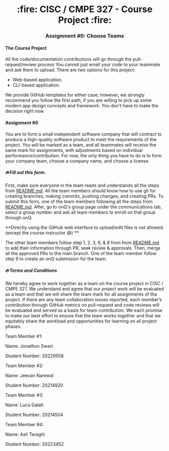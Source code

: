 <h1 align="center"> :fire: CISC / CMPE 327 - Course Project :fire: </h1>
<h3 align="center"> Assignment #0: Choose Teams </h3>

#### The Course Project

All the code/documentation contributions will go through the pull-request/review process
You cannot just email your code to your teammate and ask them to upload.
There are two options for this project:

- Web-based application.
- CLI-based application.

We provide GitHub templates for either case; however, we strongly recommend you follow the first path, if you are willing to pick up some modern app design concepts and framework.
You don't have to make the decision right now.

#### Assignment #0

You are to form a small independent software company that will contract to produce a high-quality software product to meet the requirements of the project. You will be marked as a team, and all teammates will receive the same mark for assignments, with adjustments based on individual performance/contribution. For now, the only thing you have to do is to form your company team, choose a company name, and choose a license.

##### :fire: Fill out this form.

First, make sure everyone in the team reads and understands all the steps from [README.md](README.md).
All the team members should know how to use git for creating branches, making commits, pushing changes, and creating PRs.
To submit this form, one of the team members following all the steps from [README.md](README.md).
After, go to onQ's group page under the communications tab, select a group number and ask all team members to enroll on that group through onQ.

**Directly using the GitHub web interface to upload/edit files is not allowed. (except the course instructor 😄) **

The other team members follow step 1, 2, 3, 6, & 8 from from [README.md](README.md) to add their information through PR, seek review & approvals. Then, merge all the approved PRs to the main branch. One of the team member follow step 9 to create an onQ submission for the team.

##### :fire: Terms and Conditions

We hereby agree to work together as a team on the course project in CISC / CMPE 327. We understand and agree that our project work will be evaluated as a team and that we will share the team mark for all assignments of the project. If there are any team collaboration issues reported, each member’s contribution through GitHub metrics on pull-request and code reviews will be evaluated and served as a basis for team contribution.
We each promise to make our best effort to ensure that the team works together and that we equitably share the workload and opportunities for learning on all project phases.

Team Member #1:

Name: Jonathon Swart

Student Number: 20229558

Team Member #2:

Name: Jeevan Narewal

Student Number: 20214920

Team Member #3:

Name: Luca Galati

Student Number: 20214504

Team Member #4:

Name: Ash Taraghi

Student Number: 20223452
